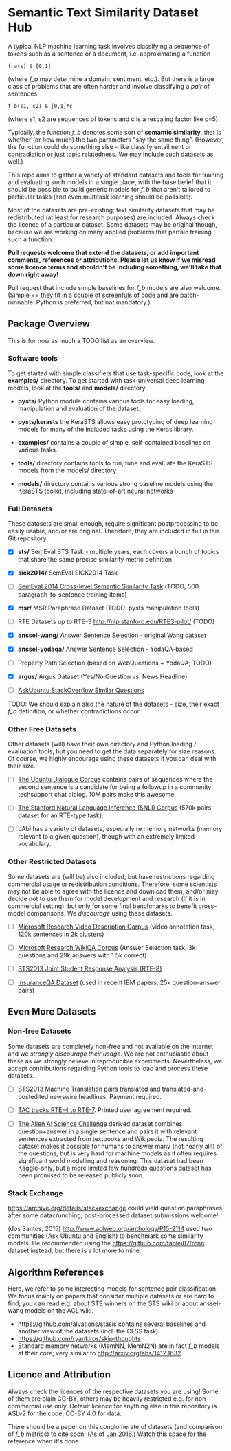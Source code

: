 Semantic Text Similarity Dataset Hub
====================================

A typical NLP machine learning task involves classifying a sequence of tokens
such as a sentence or a document, i.e. approximating a function

	f_a(s) ∈ [0,1]

(where *f_a* may determine a domain, sentiment, etc.).  But there is a large
class of problems that are often harder and involve classifying a *pair* of
sentences:

	f_b(s1, s2) ∈ [0,1]*c

(where s1, s2 are sequences of tokens and c is a rescaling factor like c=5).

Typically, the function *f_b* denotes some sort of **semantic similarity**,
that is whether (or how much) the two parameters "say the same thing".
(However, the function could do something else - like classify entailment
or contradiction or just topic relatedness.  We may include such datasets
as well.)

This repo aims to gather a variety of standard datasets and tools for training
and evaluating such models in a single place, with the base belief that it
should be possible to build generic models for *f_b* that aren't tailored to
particular tasks (and even multitask learning should be possible).

Most of the datasets are pre-existing; text similarity datasets that may be
redistributed (at least for research purposes) are included.  Always check
the licence of a particular dataset.  Some datasets may be original though,
because we are working on many applied problems that pertain training such
a function...

**Pull requests welcome that extend the datasets, or add important comments,
references or attributions.  Please let us know if we misread some licence
terms and shouldn't be including something, we'll take that down right away!**

Pull request that include simple baselines for *f_b* models are also welcome.
(Simple == they fit in a couple of screenfuls of code and are batch-runnable.
Python is preferred, but not mandatory.)

Package Overview
----------------

This is for now as much a TODO list as an overview.

### Software tools

To get started with simple classifiers that use task-specific code,
look at the **examples/** directory.
To get started with task-universal deep learning models, look at the
**tools/** and **models/** directory.

  * **pysts/** Python module contains various tools for easy loading,
    manipulation and evaluation of the dataset.

  * **pysts/kerasts** the KeraSTS allows easy prototyping of deep learning
    models for many of the included tasks using the Keras library.

  * **examples/** contains a couple of simple, self-contained baselines
    on various tasks.

  * **tools/** directory contains tools to run, tune and evaluate the
    KeraSTS models from the models/ directory

  * **models/** directory contains various strong baseline models using
    the KeraSTS toolkit, including state-of-art neural networks

### Full Datasets

These datasets are small enough, require significant postprocessing
to be easily usable, and/or are original.  Therefore, they are included
in full in this Git repository:

  * [X] **sts/** SemEval STS Task - multiple years, each covers a bunch of
    topics that share the same precise similarity metric definition

  * [X] **sick2014/** SemEval SICK2014 Task

  * [ ] [SemEval 2014 Cross-level Semantic Similarity Task](http://alt.qcri.org/semeval2014/task3/index.php?id=data-and-tools)
    (TODO; 500 paragraph-to-sentence training items)

  * [X] **msr/** MSR Paraphrase Dataset (TODO: pysts manipulation tools)

  * [ ] RTE Datasets up to RTE-3 http://nlp.stanford.edu/RTE3-pilot/ (TODO)

  * [X] **anssel-wang/** Answer Sentence Selection - original Wang dataset

  * [X] **anssel-yodaqa/** Answer Sentence Selection - YodaQA-based

  * [ ] Property Path Selection (based on WebQuestions + YodaQA; TODO)

  * [X] **argus/** Argus Dataset (Yes/No Question vs. News Headline)

  * [ ] [AskUbuntu StackOverflow Similar Questions](https://github.com/taolei87/rcnn)

TODO: We should explain also the nature of the datasets - size, their exact
*f_b* definition, or whether contradictions occur.

### Other Free Datasets

Other datasets (will) have their own directory and Python loading / evaluation
tools, but you need to get the data separately for size reasons.  Of course,
we highly encourage using these datasets if you can deal with their size.

  * [ ] [The Ubuntu Dialogue Corpus](http://cs.mcgill.ca/~jpineau/datasets/ubuntu-corpus-1.0/)
contains pairs of sequences where the second sentence is a candidate for being
a followup in a community techsupport chat dialog.  10M pairs make this
awesome.

  * [ ] [The Stanford Natural Language Inference (SNLI) Corpus](http://nlp.stanford.edu/projects/snli/)
(570k pairs dataset for an RTE-type task).

  * [ ] bAbI has a variety of datasets, especially re memory networks (memory
relevant to a given question), though with an extremely limited vocabulary.

### Other Restricted Datasets

Some datasets are (will be) also included, but have restrictions regarding
commercial usage or redistribution conditions.  Therefore, some scientists
may not be able to agree with the licence and download them, and/or may
decide not to use them for model development and research (if it is in
commercial setting), but only for some final benchmarks to benefit
cross-model comparisons.  We *discourage* using these datasets.

  * [ ] [Microsoft Research Video Description Corpus](http://research.microsoft.com/en-us/downloads/38cf15fd-b8df-477e-a4e4-a4680caa75af/)
(video annotation task, 120k sentences in 2k clusters)

  * [ ] [Microsoft Research WikiQA Corpus](http://research.microsoft.com/en-US/downloads/4495da01-db8c-4041-a7f6-7984a4f6a905/default.aspx)
(Answer Selection task, 3k questions and 29k answers with 1.5k correct)

  * [ ] [STS2013 Joint Student Response Analysis (RTE-8)](https://www.cs.york.ac.uk/semeval-2013/task7/index.php%3Fid=data.html)

  * [ ] [InsuranceQA Dataset](https://github.com/shuzi/insuranceQA)
(used in recent IBM papers, 25k question-answer pairs)

Even More Datasets
------------------

### Non-free Datasets

Some datasets are completely non-free and not available on the internet
and we *strongly discourage their usage*.
We are not enthusiastic about these as we strongly believe in reproducible
experiments.  Nevertheless, we accept contributions regarding Python tools
to load and process these datasets.

  * [ ] [STS2013 Machine Translation](https://catalog.ldc.upenn.edu/LDC2013T18)
pairs translated and translated-and-postedited newswire headlines.
Payment required.

  * [ ] [TAC tracks RTE-4 to RTE-7](http://www.nist.gov/tac/data/).
Printed user agreement required.

  * [ ] [The Allen AI Science Challenge](https://www.kaggle.com/c/the-allen-ai-science-challenge/)
derived dataset combines question+answer in a single sentence and pairs it with relevant
sentences extracted from textbooks and Wikipedia.  The resulting dataset makes
it possible for humans to answer many (not nearly all!) of the questions, but
is very hard for machine models as it often requires significant world modelling
and reasoning.  This dataset had been Kaggle-only, but a more limited few
hundreds questions dataset has been promised to be released publicly soon.

### Stack Exchange

https://archive.org/details/stackexchange could yield question paraphrases
after some datacrunching; post-processed dataset submissions welcome!

(dos Santos, 2015) http://www.aclweb.org/anthology/P15-2114 used two
communities (Ask Ubuntu and English) to benchmark some similarity models.
He recommended using the https://github.com/taolei87/rcnn dataset instead,
but there is a lot more to mine.


Algorithm References
--------------------

Here, we refer to some interesting models for sentence pair classification.
We focus mainly on papers that consider multiple datasets or are hard to find;
you can read e.g. about STS winners on the STS wiki or about anssel-wang models
on the ACL wiki.

  * https://github.com/alvations/stasis contains several baselines and another
    view of the datasets (incl. the CLSS task)
  * https://github.com/ryankiros/skip-thoughts
  * Standard memory networks (MemNN, MemN2N) are in fact *f_b* models at their
    core; very similar to http://arxiv.org/abs/1412.1632

Licence and Attribution
-----------------------

Always check the licences of the respective datasets you are using!  Some of
them are plain CC-BY, others may be heavily restricted e.g. for non-commercial
use only.  Default licence for anything else in this repository is ASLv2 for
the code, CC-BY 4.0 for data.

There should be a paper on this conglomerate of datasets (and comparison of
*f_b* metrics) to cite soon!  (As of Jan 2016.)  Watch this space for the
reference when it's done.

